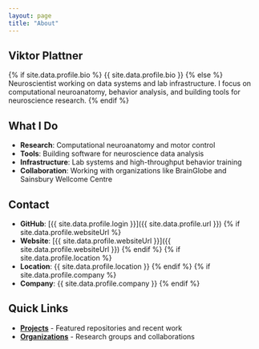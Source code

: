 ```yaml
---
layout: page
title: "About"
---
```


## Viktor Plattner

{% if site.data.profile.bio %}
{{ site.data.profile.bio }}
{% else %}
Neuroscientist working on data systems and lab infrastructure. I focus on computational neuroanatomy, behavior analysis, and building tools for neuroscience research.
{% endif %}

## What I Do

- **Research**: Computational neuroanatomy and motor control
- **Tools**: Building software for neuroscience data analysis
- **Infrastructure**: Lab systems and high-throughput behavior training
- **Collaboration**: Working with organizations like BrainGlobe and Sainsbury Wellcome Centre

## Contact

- **GitHub**: [{{ site.data.profile.login }}]({{ site.data.profile.url }})
{% if site.data.profile.websiteUrl %}
- **Website**: [{{ site.data.profile.websiteUrl }}]({{ site.data.profile.websiteUrl }})
{% endif %}
{% if site.data.profile.location %}
- **Location**: {{ site.data.profile.location }}
{% endif %}
{% if site.data.profile.company %}
- **Company**: {{ site.data.profile.company }}
{% endif %}

## Quick Links

- **[Projects](/projects/)** - Featured repositories and recent work
- **[Organizations](/organizations/)** - Research groups and collaborations
